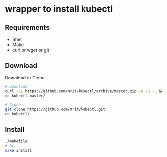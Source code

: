 # wrapper to install kubectl

## Requirements
- Shell
- Make
- curl or wget or git

## Download
Download or Clone
```sh
# Download
curl -SL https://github.com/mrit/kubectl/archive/master.zip -O -J -L && unzip kubectl-master.zip && rm kubectl-master.zip
cd kubectl-master/
```
```sh
# Clone
git clone https://github.com/mrit/kubectl.git
cd kubectl/
```
## Install
```sh
./makefile
# Or
make install
```